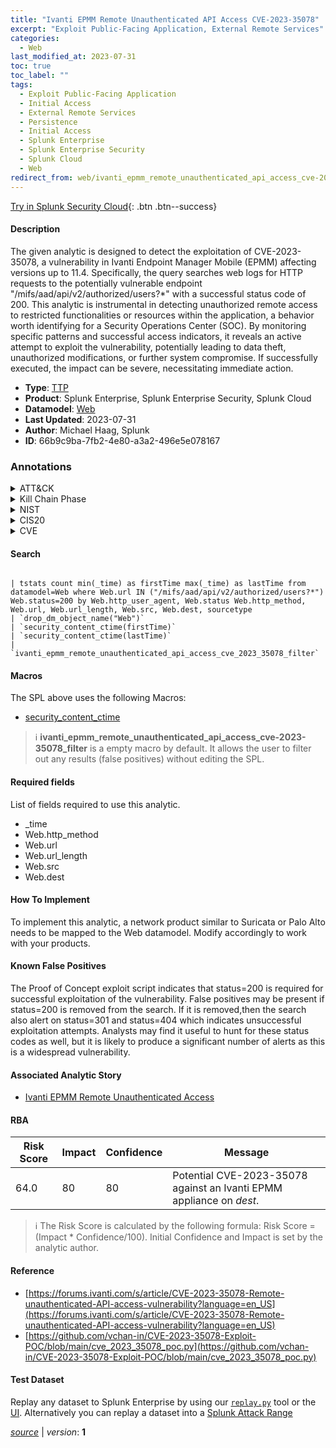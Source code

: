 ```yaml
---
title: "Ivanti EPMM Remote Unauthenticated API Access CVE-2023-35078"
excerpt: "Exploit Public-Facing Application, External Remote Services"
categories:
  - Web
last_modified_at: 2023-07-31
toc: true
toc_label: ""
tags:
  - Exploit Public-Facing Application
  - Initial Access
  - External Remote Services
  - Persistence
  - Initial Access
  - Splunk Enterprise
  - Splunk Enterprise Security
  - Splunk Cloud
  - Web
redirect_from: web/ivanti_epmm_remote_unauthenticated_api_access_cve-2023-35078/
---
```




[Try in Splunk Security Cloud](https://www.splunk.com/en_us/cyber-security.html){: .btn .btn--success}

#### Description

The given analytic is designed to detect the exploitation of CVE-2023-35078, a vulnerability in Ivanti Endpoint Manager Mobile (EPMM) affecting versions up to 11.4. Specifically, the query searches web logs for HTTP requests to the potentially vulnerable endpoint &#34;/mifs/aad/api/v2/authorized/users?*&#34; with a successful status code of 200. This analytic is instrumental in detecting unauthorized remote access to restricted functionalities or resources within the application, a behavior worth identifying for a Security Operations Center (SOC). By monitoring specific patterns and successful access indicators, it reveals an active attempt to exploit the vulnerability, potentially leading to data theft, unauthorized modifications, or further system compromise. If successfully executed, the impact can be severe, necessitating immediate action.

- **Type**: [TTP](https://github.com/splunk/security_content/wiki/Detection-Analytic-Types)
- **Product**: Splunk Enterprise, Splunk Enterprise Security, Splunk Cloud
- **Datamodel**: [Web](https://docs.splunk.com/Documentation/CIM/latest/User/Web)
- **Last Updated**: 2023-07-31
- **Author**: Michael Haag, Splunk
- **ID**: 66b9c9ba-7fb2-4e80-a3a2-496e5e078167

### Annotations
<details>
  <summary>ATT&CK</summary>

<div markdown="1">

#### [ATT&CK](https://attack.mitre.org/)

| ID          | Technique   | Tactic         |
| ----------- | ----------- |--------------- |
| [T1190](https://attack.mitre.org/techniques/T1190/) | Exploit Public-Facing Application | Initial Access |

| [T1133](https://attack.mitre.org/techniques/T1133/) | External Remote Services | Persistence, Initial Access |

</div>
</details>


<details>
  <summary>Kill Chain Phase</summary>

<div markdown="1">

* Delivery
* Installation


</div>
</details>


<details>
  <summary>NIST</summary>

<div markdown="1">

* DE.CM



</div>
</details>

<details>
  <summary>CIS20</summary>

<div markdown="1">

* CIS 13



</div>
</details>

<details>
  <summary>CVE</summary>

<div markdown="1">


</div>
</details>


#### Search

```

| tstats count min(_time) as firstTime max(_time) as lastTime from datamodel=Web where Web.url IN ("/mifs/aad/api/v2/authorized/users?*") Web.status=200 by Web.http_user_agent, Web.status Web.http_method, Web.url, Web.url_length, Web.src, Web.dest, sourcetype 
| `drop_dm_object_name("Web")` 
| `security_content_ctime(firstTime)` 
| `security_content_ctime(lastTime)` 
| `ivanti_epmm_remote_unauthenticated_api_access_cve_2023_35078_filter`
```

#### Macros
The SPL above uses the following Macros:
* [security_content_ctime](https://github.com/splunk/security_content/blob/develop/macros/security_content_ctime.yml)

> :information_source:
> **ivanti_epmm_remote_unauthenticated_api_access_cve-2023-35078_filter** is a empty macro by default. It allows the user to filter out any results (false positives) without editing the SPL.



#### Required fields
List of fields required to use this analytic.
* _time
* Web.http_method
* Web.url
* Web.url_length
* Web.src
* Web.dest



#### How To Implement
To implement this analytic, a network product similar to Suricata or Palo Alto needs to be mapped to the Web datamodel. Modify accordingly to work with your products.
#### Known False Positives
The Proof of Concept exploit script indicates that status=200 is required for successful exploitation of the vulnerability. False positives may be present if status=200 is removed from the search.  If it is removed,then the search also alert on status=301 and status=404 which indicates unsuccessful exploitation attempts.  Analysts may find it useful to hunt for these status codes as well, but it is likely to produce a significant number of alerts as this is a widespread vulnerability.

#### Associated Analytic Story
* [Ivanti EPMM Remote Unauthenticated Access](/stories/ivanti_epmm_remote_unauthenticated_access)




#### RBA

| Risk Score  | Impact      | Confidence   | Message      |
| ----------- | ----------- |--------------|--------------|
| 64.0 | 80 | 80 | Potential CVE-2023-35078 against an Ivanti EPMM appliance on $dest$. |


> :information_source:
> The Risk Score is calculated by the following formula: Risk Score = (Impact * Confidence/100). Initial Confidence and Impact is set by the analytic author.


#### Reference

* [https://forums.ivanti.com/s/article/CVE-2023-35078-Remote-unauthenticated-API-access-vulnerability?language=en_US](https://forums.ivanti.com/s/article/CVE-2023-35078-Remote-unauthenticated-API-access-vulnerability?language=en_US)
* [https://github.com/vchan-in/CVE-2023-35078-Exploit-POC/blob/main/cve_2023_35078_poc.py](https://github.com/vchan-in/CVE-2023-35078-Exploit-POC/blob/main/cve_2023_35078_poc.py)



#### Test Dataset
Replay any dataset to Splunk Enterprise by using our [`replay.py`](https://github.com/splunk/attack_data#using-replaypy) tool or the [UI](https://github.com/splunk/attack_data#using-ui).
Alternatively you can replay a dataset into a [Splunk Attack Range](https://github.com/splunk/attack_range#replay-dumps-into-attack-range-splunk-server)




[*source*](https://github.com/splunk/security_content/tree/develop/detections/web/ivanti_epmm_remote_unauthenticated_api_access_cve-2023-35078.yml) \| *version*: **1**